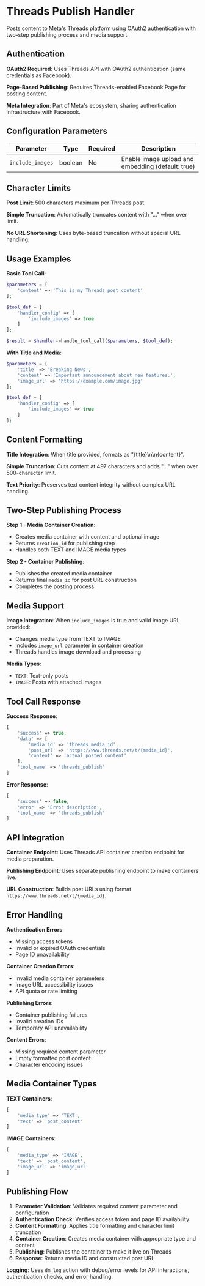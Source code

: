 # Threads Publish Handler

Posts content to Meta's Threads platform using OAuth2 authentication with two-step publishing process and media support.

## Authentication

**OAuth2 Required**: Uses Threads API with OAuth2 authentication (same credentials as Facebook).

**Page-Based Publishing**: Requires Threads-enabled Facebook Page for posting content.

**Meta Integration**: Part of Meta's ecosystem, sharing authentication infrastructure with Facebook.

## Configuration Parameters

| Parameter | Type | Required | Description |
|-----------|------|----------|-------------|
| `include_images` | boolean | No | Enable image upload and embedding (default: true) |

## Character Limits

**Post Limit**: 500 characters maximum per Threads post.

**Simple Truncation**: Automatically truncates content with "..." when over limit.

**No URL Shortening**: Uses byte-based truncation without special URL handling.

## Usage Examples

**Basic Tool Call**:
```php
$parameters = [
    'content' => 'This is my Threads post content'
];

$tool_def = [
    'handler_config' => [
        'include_images' => true
    ]
];

$result = $handler->handle_tool_call($parameters, $tool_def);
```

**With Title and Media**:
```php
$parameters = [
    'title' => 'Breaking News',
    'content' => 'Important announcement about new features.',
    'image_url' => 'https://example.com/image.jpg'
];

$tool_def = [
    'handler_config' => [
        'include_images' => true
    ]
];
```

## Content Formatting

**Title Integration**: When title provided, formats as "{title}\n\n{content}".

**Simple Truncation**: Cuts content at 497 characters and adds "..." when over 500-character limit.

**Text Priority**: Preserves text content integrity without complex URL handling.

## Two-Step Publishing Process

**Step 1 - Media Container Creation**:
- Creates media container with content and optional image
- Returns `creation_id` for publishing step
- Handles both TEXT and IMAGE media types

**Step 2 - Container Publishing**:
- Publishes the created media container
- Returns final `media_id` for post URL construction
- Completes the posting process

## Media Support

**Image Integration**: When `include_images` is true and valid image URL provided:
- Changes media type from TEXT to IMAGE
- Includes `image_url` parameter in container creation
- Threads handles image download and processing

**Media Types**:
- `TEXT`: Text-only posts
- `IMAGE`: Posts with attached images

## Tool Call Response

**Success Response**:
```php
[
    'success' => true,
    'data' => [
        'media_id' => 'threads_media_id',
        'post_url' => 'https://www.threads.net/t/{media_id}',
        'content' => 'actual_posted_content'
    ],
    'tool_name' => 'threads_publish'
]
```

**Error Response**:
```php
[
    'success' => false,
    'error' => 'Error description',
    'tool_name' => 'threads_publish'
]
```

## API Integration

**Container Endpoint**: Uses Threads API container creation endpoint for media preparation.

**Publishing Endpoint**: Uses separate publishing endpoint to make containers live.

**URL Construction**: Builds post URLs using format `https://www.threads.net/t/{media_id}`.

## Error Handling

**Authentication Errors**:
- Missing access tokens
- Invalid or expired OAuth credentials
- Page ID unavailability

**Container Creation Errors**:
- Invalid media container parameters
- Image URL accessibility issues
- API quota or rate limiting

**Publishing Errors**:
- Container publishing failures
- Invalid creation IDs
- Temporary API unavailability

**Content Errors**:
- Missing required content parameter
- Empty formatted post content
- Character encoding issues

## Media Container Types

**TEXT Containers**:
```php
[
    'media_type' => 'TEXT',
    'text' => 'post_content'
]
```

**IMAGE Containers**:
```php
[
    'media_type' => 'IMAGE',
    'text' => 'post_content',
    'image_url' => 'image_url'
]
```

## Publishing Flow

1. **Parameter Validation**: Validates required content parameter and configuration
2. **Authentication Check**: Verifies access token and page ID availability
3. **Content Formatting**: Applies title formatting and character limit truncation
4. **Container Creation**: Creates media container with appropriate type and content
5. **Publishing**: Publishes the container to make it live on Threads
6. **Response**: Returns media ID and constructed post URL

**Logging**: Uses `dm_log` action with debug/error levels for API interactions, authentication checks, and error handling.